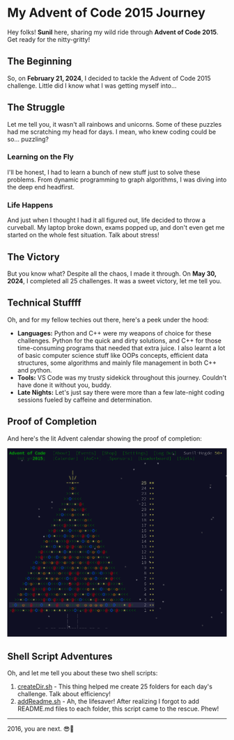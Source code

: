 # My Advent of Code 2015 Journey

Hey folks! **Sunil** here, sharing my wild ride through **Advent of Code 2015**. Get ready for the nitty-gritty!

## The Beginning

So, on **February 21, 2024**, I decided to tackle the Advent of Code 2015 challenge. Little did I know what I was getting myself into...

## The Struggle

Let me tell you, it wasn't all rainbows and unicorns. Some of these puzzles had me scratching my head for days. I mean, who knew coding could be so... puzzling?

### Learning on the Fly

I'll be honest, I had to learn a bunch of new stuff just to solve these problems. From dynamic programming to graph algorithms, I was diving into the deep end headfirst.

### Life Happens

And just when I thought I had it all figured out, life decided to throw a curveball. My laptop broke down, exams popped up, and don't even get me started on the whole fest situation. Talk about stress!

## The Victory

But you know what? Despite all the chaos, I made it through. On **May 30, 2024**, I completed all 25 challenges. It was a sweet victory, let me tell you.

## Technical Stuffff

Oh, and for my fellow techies out there, here's a peek under the hood:

- **Languages:** Python and C++ were my weapons of choice for these challenges. Python for the quick and dirty solutions, and C++ for those time-consuming programs that needed that extra juice. I also learnt a lot of basic computer science stuff like OOPs concepts, efficient data structures, some algorithms and mainly file management in both C++ and python.
- **Tools:** VS Code was my trusty sidekick throughout this journey. Couldn't have done it without you, buddy.
- **Late Nights:** Let's just say there were more than a few late-night coding sessions fueled by caffeine and determination.

## Proof of Completion

And here's the lit Advent calendar showing the proof of completion:

![Lit Advent Calendar](https://github.com/Sunil-Hegde/AdventOfCode/blob/main/2015/Required_stuff/yayyFullyLitAdventCalender.png)

## Shell Script Adventures

Oh, and let me tell you about these two shell scripts:

1. [createDir.sh](https://github.com/Sunil-Hegde/AdventOfCode/blob/main/2015/Required_stuff/createDir.sh) - This thing helped me create 25 folders for each day's challenge. Talk about efficiency!
2. [addReadme.sh](https://github.com/Sunil-Hegde/AdventOfCode/blob/main/2015/Required_stuff/addReadme.sh) - Ah, the lifesaver! After realizing I forgot to add README.md files to each folder, this script came to the rescue. Phew!

---
2016, you are next. 😎🚀
